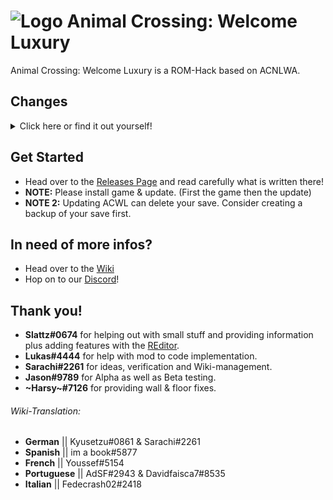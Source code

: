 # ![Logo](https://assets.gitlab-static.net/uploads/-/system/project/avatar/11357955/Logo_2.png) Animal Crossing: Welcome Luxury

Animal Crossing: Welcome Luxury is a ROM-Hack based on ACNLWA.

## Changes

<details class="spoiler">
<summary>Click here or find it out yourself!</summary>

- Fish bite first try
- Fish don't vanish when you run up to them
- Flowers never wilt (except black roses)
- Indestructable Flowers
- Instant Cyrus customizations
- Instant Mayor Permit
- Mosquitoes never bite
- New Font
- New Music
- No tripping
- QR Machine is unlocked
- Resetti is disabled
- Reworked Textures
- Stores are 24/7 open
- Take items to the island through the coolerbox
- Town-fruit = price of foreign fruits

[Detailed Changelog to be seen here.](CHANGELOG.md)

</details>

## Get Started

- Head over to the [Releases Page](https://gitlab.com/Kyusetzu/ACWL/-/releases) and read carefully what is written there!
- **NOTE:** Please install game & update. (First the game then the update)<br>
- **NOTE 2:** Updating ACWL can delete your save.
  Consider creating a backup of your save first.

## In need of more infos?

- Head over to the [Wiki](https://gitlab.com/Kyusetzu/ACWL/-/wikis/home)
- Hop on to our [Discord](https://discord.gg/5BkdzCG)!

## Thank you!

- **Slattz#0674** for helping out with small stuff and providing information plus adding features with the [REditor](https://github.com/Slattz/ACNL_REditor/).
- **Lukas#4444** for help with mod to code implementation.
- **Sarachi#2261** for ideas, verification and Wiki-management.
- **Jason#9789** for Alpha as well as Beta testing.
- **~Harsy~#7126** for providing wall & floor fixes.

###### Wiki-Translation:

- **German** || Kyusetzu#0861 & Sarachi#2261
- **Spanish** || im a book#5877
- **French** || Youssef#5154
- **Portuguese** || AdSF#2943 & Davidfaisca7#8535
- **Italian** || Fedecrash02#2418
